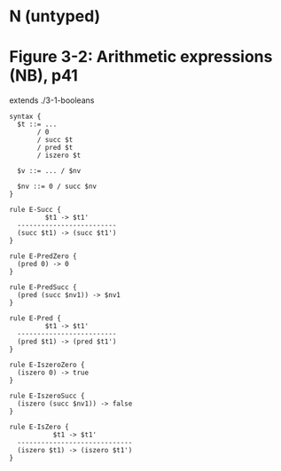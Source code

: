 # N (untyped)
# Figure 3-2: Arithmetic expressions (NB), p41

extends ./3-1-booleans

    syntax {
      $t ::= ...
           / 0
           / succ $t
           / pred $t
           / iszero $t

      $v ::= ... / $nv

      $nv ::= 0 / succ $nv
    }

    rule E-Succ {
             $t1 -> $t1'
      -------------------------
      (succ $t1) -> (succ $t1')
    }

    rule E-PredZero {
      (pred 0) -> 0
    }

    rule E-PredSucc {
      (pred (succ $nv1)) -> $nv1
    }

    rule E-Pred {
             $t1 -> $t1'
      -------------------------
      (pred $t1) -> (pred $t1')
    }

    rule E-IszeroZero {
      (iszero 0) -> true
    }

    rule E-IszeroSucc {
      (iszero (succ $nv1)) -> false
    }

    rule E-IsZero {
               $t1 -> $t1'
      -----------------------------
      (iszero $t1) -> (iszero $t1')
    }
